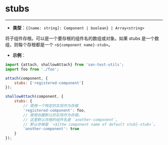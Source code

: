 # stubs
---

* **类型**：`{[name: string]: Component | boolean} | Array<string>`

将子组件存根。可以是一个要存根的组件名的数组或对象。如果 stubs 是一个数组，则每个存根都是一个 `<${component name}-stub>`。

* **示例**：

```js
import {attach, shallowAttach} from 'san-test-utils';
import foo from './foo';

attach(component, {
    stubs: ['registered-component']
});

shallowAttach(component, {
    stubs: {
        // 使用一个特定的实现作为存根
        'registered-component': foo,
        // 使用创建默认的实现作为存根。
        // 这里默认存根的组件名是 `another-component`。
        // 默认存根是 `<${the component name of default stub}-stub>`。
        'another-component': true
    }
});
```
